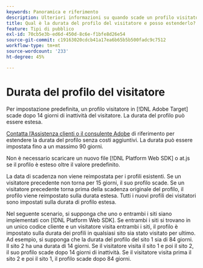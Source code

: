 ```yaml
---
keywords: Panoramica e riferimento
description: Ulteriori informazioni su quando scade un profilo visitatore in [!DNL Adobe Target].
title: Qual è la durata del profilo del visitatore e posso estenderlo?
feature: Tipi di pubblico
exl-id: 70cb5e3b-ed6d-450d-8c6e-f1bfe8d26e54
source-git-commit: c19163020cdcb41a17ea6b65b5b500fadc9c7512
workflow-type: tm+mt
source-wordcount: '233'
ht-degree: 45%

---
```


# Durata del profilo del visitatore

Per impostazione predefinita, un profilo visitatore in [!DNL Adobe Target] scade dopo 14 giorni di inattività del visitatore. La durata del profilo può essere estesa.

[Contatta l’Assistenza clienti o il consulente Adobe](/help/cmp-resources-and-contact-information.md#reference_ACA3391A00EF467B87930A450050077C) di riferimento per estendere la durata del profilo senza costi aggiuntivi. La durata può essere impostata fino a un massimo 90 giorni.

Non è necessario scaricare un nuovo file [!DNL Platform Web SDK] o at.js se il profilo è esteso oltre il valore predefinito.

La data di scadenza non viene reimpostata per i profili esistenti. Se un visitatore precedente non torna per 15 giorni, il suo profilo scade. Se un visitatore precedente torna prima della scadenza originale del profilo, il profilo viene reimpostato sulla durata estesa. Tutti i nuovi profili dei visitatori sono impostati sulla durata di profilo estesa.

Nel seguente scenario, si supponga che uno o entrambi i siti siano implementati con [!DNL Platform Web SDK]. Se entrambi i siti si trovano in un unico codice cliente e un visitatore visita entrambi i siti, il profilo è impostato sulla durata dei profili in qualsiasi sito sia stato visitato per ultimo. Ad esempio, si supponga che la durata del profilo del sito 1 sia di 84 giorni. Il sito 2 ha una durata di 14 giorni. Se il visitatore visita il sito 1 e poi il sito 2, il suo profilo scade dopo 14 giorni di inattività. Se il visitatore visita prima il sito 2 e poi il sito 1, il profilo scade dopo 84 giorni.
